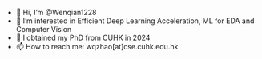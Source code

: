 - 👋 Hi, I’m @Wenqian1228
- 👀 I’m interested in Efficient Deep Learning Acceleration, ML for EDA and Computer Vision 
- 🌱 I obtained my PhD from CUHK in 2024
- 📫 How to reach me: wqzhao[at]cse.cuhk.edu.hk

<!---
Wenqian1228/Wenqian1228 is a ✨ special ✨ repository because its `README.md` (this file) appears on your GitHub profile.
You can click the Preview link to take a look at your changes.
--->
